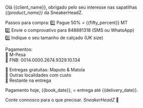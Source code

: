 Olá {{client_name}}, obrigado pelo seu interesse nas sapatilhas *{{product_name}}* da SneakerHeadZ.

Passos para compra:
1️⃣ Pague 50% = {{fifty_percent}} MT  
2️⃣ Envie o comprovativo para 848881318 (SMS ou WhatsApp)  
3️⃣ Indique o seu tamanho de calçado (UK size)

Pagamentos:  
📲 M-Pesa  
🏦 FNB: 0014.0000.2674.9329.10.134

🚛 Entregas gratuitas: Maputo & Matola  
🚗 Outras localidades com custo  
💸 Restante na entrega

Pagamento hoje, {{book_date}}, = entrega até {{delivery_date}}.

Conte connosco para o que precisar.
_SneakerHeadZ_
👟